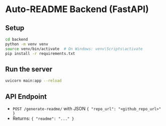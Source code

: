 # Auto-README Backend (FastAPI)

## Setup

```bash
cd backend
python -m venv venv
source venv/bin/activate  # On Windows: venv\Scripts\activate
pip install -r requirements.txt
```

## Run the server

```bash
uvicorn main:app --reload
```

## API Endpoint
- `POST /generate-readme/` with JSON `{ "repo_url": "<github_repo_url>" }`
- Returns: `{ "readme": "..." }` 